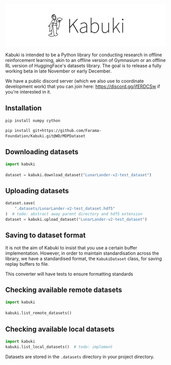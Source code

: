 <p align="center">
    <img src="kabuki-text.png" width="500px"/>
</p>
Kabuki is intended to be a Python library for conducting research in offline reinforcement learning, akin to an offline version of Gymnasium or an offline RL version of HuggingFace's datasets library. The goal is to release a fully working beta in late November or early December.

We have a public discord server (which we also use to coordinate development work) that you can join here: https://discord.gg/jfERDCSw if you're interested in it.


## Installation
`pip install numpy cython`

`pip install git+https://github.com/Farama-Foundation/Kabuki.git@WD/MDPDataset`

## Downloading datasets

```python
import kabuki

dataset = kabuki.download_dataset("LunarLander-v2-test_dataset")
```

## Uploading datasets

```python
dataset.save(
    ".datasets/LunarLander-v2-test_dataset.hdf5"
)  # todo: abstract away parent directory and hdf5 extension
dataset = kabuki.upload_dataset("LunarLander-v2-test_dataset")
```


## Saving to dataset format
It is not the aim of Kabuki to insist that you use a certain buffer implementation. However, in order to maintain standardisation across the library, we have a standardised format, the `KabukiDataset` class, for saving replay buffers to file. 

This converter will have tests to ensure formatting standards

## Checking available remote datasets

```python
import kabuki

kabuki.list_remote_datasets()
```

## Checking available local datasets
```python
import kabuki
kabuki.list_local_datasets()  # todo: implement
```
Datasets are stored in the `.datasets` directory in your project directory.


